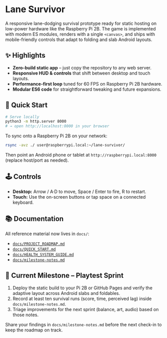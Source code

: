 # Lane Survivor

A responsive lane-dodging survival prototype ready for static hosting on low-power hardware like the Raspberry Pi 2B. The game is implemented with modern ES modules, renders with a single `<canvas>`, and ships with mobile-friendly controls that adapt to folding and slab Android layouts.

## ✨ Highlights

- **Zero-build static app** – just copy the repository to any web server.
- **Responsive HUD & controls** that shift between desktop and touch layouts.
- **Performance-first loop** tuned for 60 FPS on Raspberry Pi 2B hardware.
- **Modular ES6 code** for straightforward tweaking and future expansions.

## 🚀 Quick Start

```bash
# Serve locally
python3 -m http.server 8000
# → open http://localhost:8000 in your browser
```

To sync onto a Raspberry Pi 2B on your network:

```bash
rsync -avz ./ user@raspberrypi.local:~/lane-survivor/
```

Then point an Android phone or tablet at `http://raspberrypi.local:8000` (replace host/port as needed).

## 🕹️ Controls

- **Desktop:** Arrow / A·D to move, Space / Enter to fire, R to restart.
- **Touch:** Use the on-screen buttons or tap space on a connected keyboard.

## 📚 Documentation

All reference material now lives in `docs/`:

- [`docs/PROJECT_ROADMAP.md`](docs/PROJECT_ROADMAP.md)
- [`docs/QUICK_START.md`](docs/QUICK_START.md)
- [`docs/HEALTH_SYSTEM_GUIDE.md`](docs/HEALTH_SYSTEM_GUIDE.md)
- [`docs/milestone-notes.md`](docs/milestone-notes.md)

## 🎯 Current Milestone – Playtest Sprint

1. Deploy the static build to your Pi 2B or GitHub Pages and verify the adaptive layout across Android slabs and foldables.
2. Record at least ten survival runs (score, time, perceived lag) inside `docs/milestone-notes.md`.
3. Triage improvements for the next sprint (balance, art, audio) based on those notes.

Share your findings in `docs/milestone-notes.md` before the next check-in to keep the roadmap on track.
